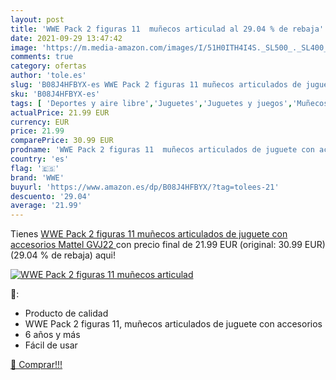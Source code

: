 ```yaml
---
layout: post
title: 'WWE Pack 2 figuras 11  muñecos articulad al 29.04 % de rebaja'
date: 2021-09-29 13:47:42
image: 'https://m.media-amazon.com/images/I/51H0ITH4I4S._SL500_._SL400_.jpg'
comments: true
category: ofertas
author: 'tole.es'
slug: 'B08J4HFBYX-es WWE Pack 2 figuras 11 muñecos articulados de juguete con...'
sku: 'B08J4HFBYX-es'
tags: [ 'Deportes y aire libre','Juguetes','Juguetes y juegos','Muñecos y figuras','Muñecos y figuras de acción','Productos para fans','mattel','wwe', ]
actualPrice: 21.99 EUR
currency: EUR
price: 21.99
comparePrice: 30.99 EUR
prodname: 'WWE Pack 2 figuras 11  muñecos articulados de juguete con accesorios  Mattel GVJ22 '
country: 'es'
flag: '🇪🇸'
brand: 'WWE'
buyurl: 'https://www.amazon.es/dp/B08J4HFBYX/?tag=tolees-21'
descuento: '29.04'
average: '21.99'
---
```


Tienes [WWE Pack 2 figuras 11  muñecos articulados de juguete con accesorios  Mattel GVJ22 ](https://www.amazon.es/dp/B08J4HFBYX/?tag=tolees-21) con precio final de  21.99 EUR (original: 30.99 EUR) (29.04 %  de rebaja) aqui!

[![WWE Pack 2 figuras 11  muñecos articulad](https://m.media-amazon.com/images/I/51H0ITH4I4S._SL500_._SL400_.jpg)](https://www.amazon.es/dp/B08J4HFBYX/?tag=tolees-21)

🔎:

- Producto de calidad
- WWE Pack 2 figuras 11, muñecos articulados de juguete con accesorios
- 6 años y más
- Fácil de usar

[🛒 Comprar!!!](https://www.amazon.es/dp/B08J4HFBYX/?tag=tolees-21)
